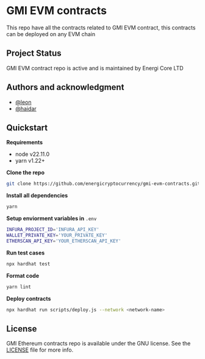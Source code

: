 # GMI EVM contracts

This repo have all the contracts related to GMI EVM contract, this contracts can be deployed on any EVM chain

## Project Status

GMI EVM contract repo is active and is maintained by Energi Core LTD

## Authors and acknowledgment

- [@leon](https://github.com/LeonDolinar)
- [@haidar](https://github.com/haidaralimasu)

## Quickstart

**Requirements**

- node v22.11.0
- yarn v1.22+

**Clone the repo**

```sh
git clone https://github.com/energicryptocurrency/gmi-evm-contracts.git
```

**Install all dependencies**

```sh
yarn
```

**Setup enviorment variables in** `.env`

```sh
INFURA_PROJECT_ID='INFURA_API_KEY'
WALLET_PRIVATE_KEY='YOUR_PRIVATE_KEY'
ETHERSCAN_API_KEY='YOUR_ETHERSCAN_API_KEY'
```

**Run test cases**

```sh
npx hardhat test
```

**Format code**

```sh
yarn lint
```

**Deploy contracts**

```sh
npx hardhat run scripts/deploy.js --network <network-name>
```

## License

GMI Ethereum contracts repo is available under the GNU license. See the [LICENSE](LICENSE) file for more info.

